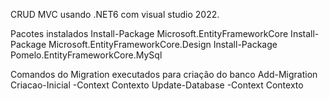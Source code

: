 
CRUD MVC usando .NET6 com visual studio 2022. 


Pacotes instalados
Install-Package Microsoft.EntityFrameworkCore
Install-Package Microsoft.EntityFrameworkCore.Design
Install-Package Pomelo.EntityFrameworkCore.MySql

Comandos do Migration executados para criação do banco
Add-Migration Criacao-Inicial -Context Contexto
Update-Database -Context Contexto
